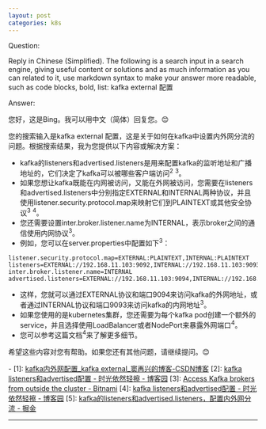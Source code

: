 ```yaml
---
layout: post
categories: k8s
---
```

Question:

Reply in Chinese (Simplified).
The following is a search input in a search engine, giving useful content or solutions and as much information as you can related to it, use markdown syntax to make your answer more readable, such as code blocks, bold, list:
kafka external 配置

Answer:

您好，这是Bing。我可以用中文（简体）回复您。😊

您的搜索输入是kafka external 配置，这是关于如何在kafka中设置内外网分流的问题。根据搜索结果，我为您提供以下内容或解决方案：

- kafka的listeners和advertised.listeners是用来配置kafka的监听地址和广播地址的，它们决定了kafka可以被哪些客户端访问<sup>2</sup> <sup>3</sup>。
- 如果您想让kafka既能在内网被访问，又能在外网被访问，您需要在listeners和advertised.listeners中分别指定EXTERNAL和INTERNAL两种协议，并且使用listener.security.protocol.map来映射它们到PLAINTEXT或其他安全协议<sup>3</sup> <sup>4</sup>。
- 您还需要设置inter.broker.listener.name为INTERNAL，表示broker之间的通信使用内网协议<sup>3</sup>。
- 例如，您可以在server.properties中配置如下<sup>3</sup>：

```
listener.security.protocol.map=EXTERNAL:PLAINTEXT,INTERNAL:PLAINTEXT
listeners=EXTERNAL://192.168.11.103:9092,INTERNAL://192.168.11.103:9093
inter.broker.listener.name=INTERNAL
advertised.listeners=EXTERNAL://192.168.11.103:9094,INTERNAL://192.168.11.103:9093
```

- 这样，您就可以通过EXTERNAL协议和端口9094来访问kafka的外网地址，或者通过INTERNAL协议和端口9093来访问kafka的内网地址<sup>3</sup>。
- 如果您使用的是kubernetes集群，您还需要为每个kafka pod创建一个额外的service，并且选择使用LoadBalancer或者NodePort来暴露外网端口<sup>4</sup>。
- 您可以参考这篇文档<sup>4</sup>来了解更多细节。

希望这些内容对您有帮助。如果您还有其他问题，请继续提问。😊

\-
\[1]: [kafka内外网配置_kafka external_窦再兴的博客-CSDN博客](https://blog.csdn.net/qq_16116549/article/details/115465027)
\[2]: [kafka listeners和advertised配置 - 时光依然轻擦 - 博客园](https://www.cnblogs.com/xuliang666/p/11871389.html)
\[3]: [Access Kafka brokers from outside the cluster - Bitnami](https://docs.bitnami.com/kubernetes/infrastructure/kafka/administration/external-access/)
\[4]: [kafka listeners和advertised配置 - 时光依然轻擦 - 博客园](https://bing.com/search?q=kafka+external+%e9%85%8d%e7%bd%ae)
\[5]: [kafka的listeners和advertised.listeners，配置内外网分流 - 掘金](https://juejin.cn/post/6893410969611927566)

<hr/>

